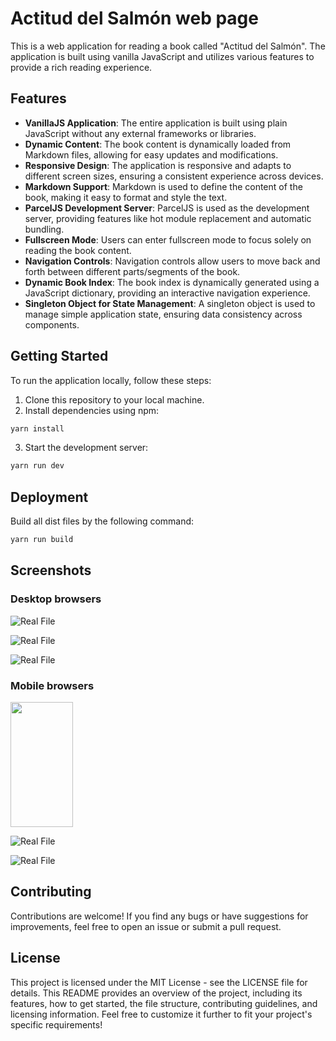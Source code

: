# Actitud del Salmón web page

This is a web application for reading a book called "Actitud del Salmón". The application is built using vanilla JavaScript and utilizes various features to provide a rich reading experience.

## Features

- **VanillaJS Application**: The entire application is built using plain JavaScript without any external frameworks or libraries.
- **Dynamic Content**: The book content is dynamically loaded from Markdown files, allowing for easy updates and modifications.
- **Responsive Design**: The application is responsive and adapts to different screen sizes, ensuring a consistent experience across devices.
- **Markdown Support**: Markdown is used to define the content of the book, making it easy to format and style the text.
- **ParcelJS Development Server**: ParcelJS is used as the development server, providing features like hot module replacement and automatic bundling.
- **Fullscreen Mode**: Users can enter fullscreen mode to focus solely on reading the book content.
- **Navigation Controls**: Navigation controls allow users to move back and forth between different parts/segments of the book.
- **Dynamic Book Index**: The book index is dynamically generated using a JavaScript dictionary, providing an interactive navigation experience.
- **Singleton Object for State Management**: A singleton object is used to manage simple application state, ensuring data consistency across components.

## Getting Started

To run the application locally, follow these steps:

1. Clone this repository to your local machine.
2. Install dependencies using npm:
    
```bash
yarn install
```

3. Start the development server:

```bash
yarn run dev
```

## Deployment

Build all dist files by the following command:

```bash
yarn run build
```

## Screenshots

### Desktop browsers

![Real File](https://raw.githubusercontent.com/Debetome/actitud-salmon-book-webpage/master/assets/screenshots/desktop/desktop1.png)

![Real File](https://raw.githubusercontent.com/Debetome/actitud-salmon-book-webpage/master/assets/screenshots/desktop/desktop2.png)

![Real File](https://raw.githubusercontent.com/Debetome/actitud-salmon-book-webpage/master/assets/screenshots/desktop/desktop3.png)

### Mobile browsers

<img src="https://raw.githubusercontent.com/Debetome/actitud-salmon-book-webpage/master/assets/screenshots/mobile/mobile1.jpeg" width="100" height="200"/>

![Real File](https://raw.githubusercontent.com/Debetome/actitud-salmon-book-webpage/master/assets/screenshots/mobile/mobile2.jpeg)

![Real File](https://raw.githubusercontent.com/Debetome/actitud-salmon-book-webpage/master/assets/screenshots/mobile/mobile3.jpeg)

## Contributing

Contributions are welcome! If you find any bugs or have suggestions for improvements, feel free to open an issue or submit a pull request.


## License

This project is licensed under the MIT License - see the LICENSE file for details. This README provides an overview of the project, including its features, how to get started, the file structure, contributing guidelines, and licensing information. Feel free to customize it further to fit your project's specific requirements!
